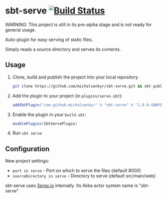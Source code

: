 # sbt-serve [![Build Status](https://travis-ci.org/michalsenkyr/sbt-serve.svg?branch=master)](https://travis-ci.org/michalsenkyr/sbt-serve)

WARNING: This project is still in its pre-alpha stage and is not ready for general usage.

Auto-plugin for easy serving of static files.

Simply reads a source directory and serves its contents.

## Usage

1. Clone, build and publish the project into your local repository

    ```bash
    git clone https://github.com/michalsenkyr/sbt-serve.git && sbt publishLocal
    ```

2. Add the plugin to your project (in `plugins/serve.sbt`):

    ```scala
    addSbtPlugin("com.github.michalsenkyr" % "sbt-serve" % "1.0.0-SNAPSHOT")
    ```

3. Enable the plugin in your `build.sbt`:

    ```scala
    enablePlugins(SbtServePlugin)
    ```

4. Run `sbt serve`

## Configuration

New project settings:

- `port in serve` - Port on which to serve the files (default 8000)
- `sourceDirectory in serve` - Directory to serve (default src/main/web)

sbt-serve uses [Spray.io](https://spray.io) internally. Its Akka actor system name is "sbt-serve"